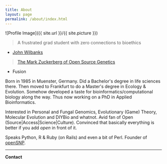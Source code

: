 ```yaml
---
title: About
layout: page
permalink: /about/index.html
---
```

<style>
img { width: 50%; margin: 0 auto; display: block; }
</style>

![Profile Image]({{ site.url }}/{{ site.picture }})

> A frustrated grad student with zero connections to bioethics

- [John Wilbanks](http://www.twitter.com/wilbanks)

> [The Mark Zuckerberg of Open Source Genetics](http://fusion.net/story/47945/this-guy-is-the-mark-zuckerberg-of-open-source-genetics/)

- Fusion

Born in 1985 in Muenster, Germany. Did a Bachelor's degree in life sciences there. Then moved to Frankfurt to do a Master's degree in Ecology & Evolution. Somehow developed a taste for bioinformatics/computational biology along the way. Thus now working on a PhD in Applied Bioinformatics.

Interested in Personal and Fungal Genomics, Evolutionary \(Game\) Theory, Molecular Evolution and DIYBio and whatnot. Avid fan of Open \(Source\|Access\|Science\|Culture\). Convinced that basically everything is better if you add *open* in front of it.

Speaks Python, R & Ruby (on Rails) and even a bit of Perl. Founder of [openSNP](https://opensnp.org).

---

**Contact**
